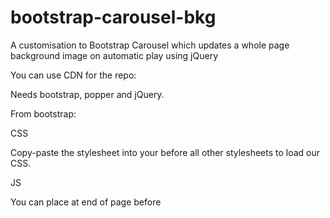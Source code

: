 # bootstrap-carousel-bkg
A customisation to Bootstrap Carousel which updates a whole page background image on automatic play using jQuery

You can use CDN for the repo:

<script src="https://cdn.jsdelivr.net/gh/whitewaterdesign/bootstrap-carousel-bkg/bcb.js"></script> 

Needs bootstrap, popper and jQuery.

From bootstrap:

CSS

Copy-paste the stylesheet <link> into your <head> before all other stylesheets to load our CSS.

<link rel="stylesheet" href="https://stackpath.bootstrapcdn.com/bootstrap/4.4.1/css/bootstrap.min.css"

JS

You can place at end of page before </body>

<script src="https://code.jquery.com/jquery-3.4.1.slim.min.js" integrity="sha384-J6qa4849blE2+poT4WnyKhv5vZF5SrPo0iEjwBvKU7imGFAV0wwj1yYfoRSJoZ+n" crossorigin="anonymous"></script>
<script src="https://cdn.jsdelivr.net/npm/popper.js@1.16.0/dist/umd/popper.min.js" integrity="sha384-Q6E9RHvbIyZFJoft+2mJbHaEWldlvI9IOYy5n3zV9zzTtmI3UksdQRVvoxMfooAo" crossorigin="anonymous"></script>
<script src="https://stackpath.bootstrapcdn.com/bootstrap/4.4.1/js/bootstrap.min.js" integrity="sha384-wfSDF2E50Y2D1uUdj0O3uMBJnjuUD4Ih7YwaYd1iqfktj0Uod8GCExl3Og8ifwB6" crossorigin="anonymous"></script>
